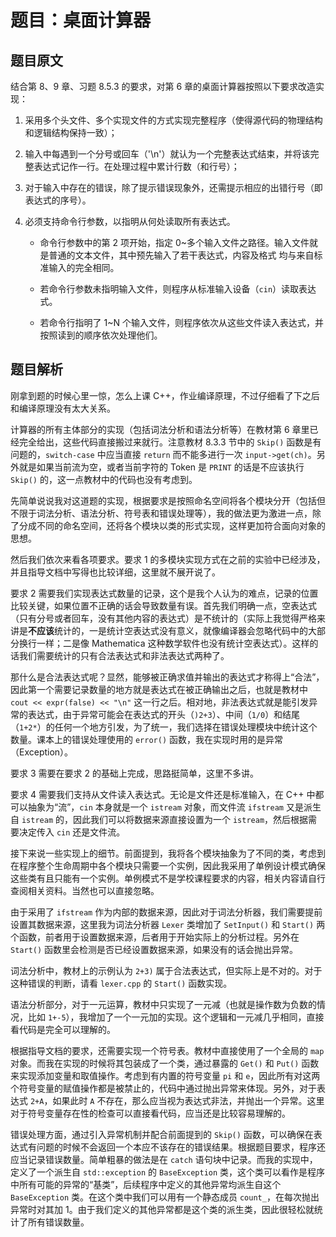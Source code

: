 # 题目：桌面计算器

## 题目原文

结合第 8、9 章、习题 8.5.3 的要求，对第 6 章的桌面计算器按照以下要求改造实现：

1. 采用多个头文件、多个实现文件的方式实现完整程序（使得源代码的物理结构和逻辑结构保持一致）；

2. 输入中每遇到一个分号或回车（'\n'）就认为一个完整表达式结束，并将该完整表达式记作一行。在处理过程中累计行数（和行号）；

3. 对于输入中存在的错误，除了提示错误现象外，还需提示相应的出错行号（即表达式的序号）。

4. 必须支持命令行参数，以指明从何处读取所有表达式。

	- 命令行参数中的第 2 项开始，指定 0~多个输入文件之路径。输入文件就是普通的文本文件，其中预先输入了若干表达式，内容及格式 均与来自标准输入的完全相同。

	- 若命令行参数未指明输入文件，则程序从标准输入设备（`cin`）读取表达式。
	
	- 若命令行指明了 1~N 个输入文件，则程序依次从这些文件读入表达式，并按照读到的顺序依次处理他们。

## 题目解析

刚拿到题的时候心里一惊，怎么上课 C++，作业编译原理，不过仔细看了下之后和编译原理没有太大关系。

计算器的所有主体部分的实现（包括词法分析和语法分析等）在教材第 6 章里已经完全给出，这些代码直接搬过来就行。注意教材 8.3.3 节中的 `Skip()` 函数是有问题的，`switch-case` 中应当直接 `return` 而不能多进行一次 `input->get(ch)`。另外就是如果当前流为空，或者当前字符的 Token 是 `PRINT` 的话是不应该执行 `Skip()` 的，这一点教材中的代码也没有考虑到。

先简单说说我对这道题的实现，根据要求是按照命名空间将各个模块分开（包括但不限于词法分析、语法分析、符号表和错误处理等），我的做法更为激进一点，除了分成不同的命名空间，还将各个模块以类的形式实现，这样更加符合面向对象的思想。

然后我们依次来看各项要求。要求 1 的多模块实现方式在之前的实验中已经涉及，并且指导文档中写得也比较详细，这里就不展开说了。

要求 2 需要我们实现表达式数量的记录，这个是我个人认为的难点，记录的位置比较关键，如果位置不正确的话会导致数量有误。首先我们明确一点，空表达式（只有分号或者回车，没有其他内容的表达式）是不统计的（实际上我觉得严格来讲是**不应该**统计的，一是统计空表达式没有意义，就像编译器会忽略代码中的大部分换行一样；二是像 Mathematica 这种数学软件也没有统计空表达式）。这样的话我们需要统计的只有合法表达式和非法表达式两种了。

那什么是合法表达式呢？显然，能够被正确求值并输出的表达式才称得上“合法”，因此第一个需要记录数量的地方就是表达式在被正确输出之后，也就是教材中 `cout << expr(false) << "\n"` 这一行之后。相对地，非法表达式就是能引发异常的表达式，由于异常可能会在表达式的开头（`)2+3`）、中间（`1/0`）和结尾（`1+2*`）的任何一个地方引发，为了统一，我们选择在错误处理模块中统计这个数量。课本上的错误处理使用的 `error()` 函数，我在实现时用的是异常（Exception）。

要求 3 需要在要求 2 的基础上完成，思路挺简单，这里不多讲。

要求 4 需要我们支持从文件读入表达式。无论是文件还是标准输入，在 C++ 中都可以抽象为“流”，`cin` 本身就是一个 `istream` 对象，而文件流 `ifstream` 又是派生自 `istream` 的，因此我们可以将数据来源直接设置为一个 `istream`，然后根据需要决定传入 `cin` 还是文件流。

接下来说一些实现上的细节。前面提到，我将各个模块抽象为了不同的类，考虑到在程序整个生命周期中各个模块只需要一个实例，因此我采用了单例设计模式确保这些类有且只能有一个实例。单例模式不是学校课程要求的内容，相关内容请自行查阅相关资料。当然也可以直接忽略。

由于采用了 `ifstream` 作为内部的数据来源，因此对于词法分析器，我们需要提前设置其数据来源，这里我为词法分析器 `Lexer` 类增加了 `SetInput()` 和 `Start()` 两个函数，前者用于设置数据来源，后者用于开始实际上的分析过程。另外在 `Start()` 函数里会检测是否已经设置数据来源，如果没有的话会抛出异常。

词法分析中，教材上的示例认为 `2+3)` 属于合法表达式，但实际上是不对的。对于这种错误的判断，请看 `lexer.cpp` 的 `Start()` 函数实现。

语法分析部分，对于一元运算，教材中只实现了一元减（也就是操作数为负数的情况，比如 `1+-5`），我增加了一个一元加的实现。这个逻辑和一元减几乎相同，直接看代码是完全可以理解的。

根据指导文档的要求，还需要实现一个符号表。教材中直接使用了一个全局的 `map` 对象。而我在实现的时候将其包装成了一个类，通过暴露的 `Get()` 和 `Put()` 函数来实现添加变量和取值操作。考虑到有内置的符号变量 `pi` 和 `e`，因此所有对这两个符号变量的赋值操作都是被禁止的，代码中通过抛出异常来体现。另外，对于表达式 `2+A`，如果此时 `A` 不存在，那么应当视为表达式非法，并抛出一个异常。这里对于符号变量存在性的检查可以直接看代码，应当还是比较容易理解的。

错误处理方面，通过引入异常机制并配合前面提到的 `Skip()` 函数，可以确保在表达式有问题的时候不会返回一个本应不该存在的错误结果。根据题目要求，程序还应当记录错误数量。简单粗暴的做法是在 `catch` 语句块中记录。而我的实现中，定义了一个派生自 `std::exception` 的 `BaseException` 类，这个类可以看作是程序中所有可能的异常的“基类”，后续程序中定义的其他异常均派生自这个 `BaseException` 类。在这个类中我们可以用有一个静态成员 `count_`，在每次抛出异常时对其加 1。由于我们定义的其他异常都是这个类的派生类，因此很轻松就统计了所有错误数量。